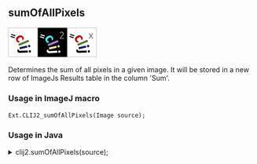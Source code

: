 ## sumOfAllPixels
<img src="images/mini_clij1_logo.png"/><img src="images/mini_clij2_logo.png"/><img src="images/mini_clijx_logo.png"/>

Determines the sum of all pixels in a given image. It will be stored in a new row of ImageJs
Results table in the column 'Sum'.

### Usage in ImageJ macro
```
Ext.CLIJ2_sumOfAllPixels(Image source);
```


### Usage in Java
<details>
<summary>
clij2.sumOfAllPixels(source);
</summary>
```
// init CLIJ and GPU
import net.haesleinhuepf.clij2.CLIJ2;
import net.haesleinhuepf.clij.clearcl.ClearCLBuffer;
CLIJ2 clij2 = CLIJ2.getInstance();

// get input parameters
ClearCLBuffer source = clij2.push(sourceImagePlus);
```

```
// Execute operation on GPU
double resultSumOfAllPixels = clij2.sumOfAllPixels(source);
```

```
//show result
System.out.println(resultSumOfAllPixels);

// cleanup memory on GPU
clij2.release(source);
```
</details>


### Usage in Matlab
<details>
<summary>
clij2.sumOfAllPixels(source);
</summary>
```
% init CLIJ and GPU
clij2 = init_clatlab();

% get input parameters
source = clij2.pushMat(source_matrix);
```

```
% Execute operation on GPU
double resultSumOfAllPixels = clij2.sumOfAllPixels(source);
```

```
% show result
System.out.println(resultSumOfAllPixels);

% cleanup memory on GPU
clij2.release(source);
```
</details>


### Usage in Icy
<details>
<summary>
clij2.sumOfAllPixels(source);
</summary>
```
// init CLIJ and GPU
importClass(net.haesleinhuepf.clicy.CLICY);
importClass(Packages.icy.main.Icy);

clij2 = CLICY.getInstance();

// get input parameters
source_sequence = getSequence();source = clij2.pushSequence(source_sequence);
```

```
// Execute operation on GPU
double resultSumOfAllPixels = clij2.sumOfAllPixels(source);
```

```
// show result
System.out.println(resultSumOfAllPixels);

// cleanup memory on GPU
clij2.release(source);
```
</details>




### Example scripts
<a href="https://github.com/clij/clij2-docs/blob/master/src/main/macro/intensity_per_label.ijm"><img src="images/language_macro.png" height="20"/></a> [intensity_per_label.ijm](https://github.com/clij/clij2-docs/blob/master/src/main/macro/intensity_per_label.ijm)  


[Back to CLIJ2 reference](https://clij.github.io/clij2-docs/reference)
[Back to CLIJ2 documentation](https://clij.github.io/clij2-docs)

[Imprint](https://clij.github.io/imprint)
